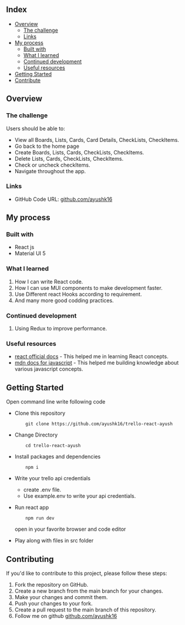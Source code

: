 ## Index

- [Overview](#overview)
  - [The challenge](#the-challenge)
  - [Links](#links)
- [My process](#my-process)
  - [Built with](#built-with)
  - [What I learned](#what-i-learned)
  - [Continued development](#continued-development)
  - [Useful resources](#useful-resources)
- [Getting Started](#getting-started)
- [Contribute](#contributing)

## Overview

### The challenge

Users should be able to:

- View all Boards, Lists, Cards, Card Details, CheckLists, CheckItems.
- Go back to the home page
- Create Boards, Lists, Cards, CheckLists, CheckItems.
- Delete Lists, Cards, CheckLists, CheckItems.
- Check or uncheck checkItems.
- Navigate throughout the app.

### Links

- GitHub Code URL: [github.com/ayushk16](https://github.com/ayushk16/trello-react-ayush)

## My process

### Built with

- React js
- Material UI 5

### What I learned

1. How I can write React code.
2. How I can use MUI components to make development faster.
3. Use Different react Hooks according to requirement.
4. And many more good codding practices.

### Continued development

1. Using Redux to improve performance.

### Useful resources

- [react official docs](https://react.dev/) - This helped me in learning React concepts.
- [mdn docs for javascript](https://developer.mozilla.org/en-US/docs/Web/JavaScript) - This helped me building knowledge about various javascript concepts.

## Getting Started

Open command line write following code

- Clone this repository
  ```
      git clone https://github.com/ayushk16/trello-react-ayush
  ```
- Change Directory
  ```
      cd trello-react-ayush
  ```
- Install packages and dependencies
  ```
      npm i
  ```
- Write your trello api credentials

  - create .env file.
  - Use example.env to write your api credentials.

- Run react app
  ```
      npm run dev
  ```
  open in your favorite browser and code editor
- Play along with files in src folder

## Contributing

If you'd like to contribute to this project, please follow these steps:

1. Fork the repository on GitHub.
2. Create a new branch from the main branch for your changes.
3. Make your changes and commit them.
4. Push your changes to your fork.
5. Create a pull request to the main branch of this repository.
6. Follow me on github [github.com/ayushk16](https://github.com/ayushk16)
